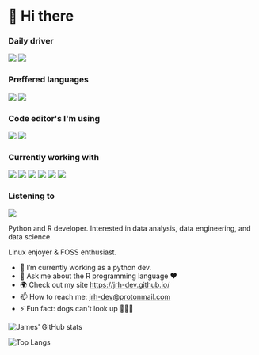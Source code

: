 # 👋 Hi there

### Daily driver

![](https://img.shields.io/badge/-Linux-FCC624?logo=Linux&logoColor=white&style=flat-square)
![](https://img.shields.io/badge/-Ubuntu%20Budgie-E95420?logo=Ubuntu&logoColor=white&style=flat-square)

### Preffered languages
![](https://img.shields.io/badge/-Python-3776AB?logo=Python&logoColor=white&style=flat-square)
![](https://img.shields.io/badge/-R-276DC3?logo=R&logoColor=white&style=flat-square)

### Code editor's I'm using
![](https://img.shields.io/badge/-vscode-007ACC?logo=Visual%20Studio%20Code&logoColor=white&style=flat-square)
![](https://img.shields.io/badge/-RStudio-007ACC?logo=RStudio&logoColor=white&style=flat-square)

### Currently working with
![](https://img.shields.io/badge/-Docker-2496ED?logo=Docker&logoColor=white&style=flat-square)
![](https://img.shields.io/badge/-Kubernetes-0079C1?logo=Kubernetes&logoColor=white&style=flat-square)
![](https://img.shields.io/badge/-PostgreSQL-4169E1?logo=PostgreSQL&logoColor=white&style=flat-square)
![](https://img.shields.io/badge/-Databricks-FF3621?logo=Databricks&logoColor=white&style=flat-square)
![](https://img.shields.io/badge/-Apache%20Spark-0079C1?logo=ApacheSpark&logoColor=white&style=flat-square)
![](https://img.shields.io/badge/-Streamlit-FF4B4B?logo=Streamlit&logoColor=white&style=flat-square)

### Listening to
[![](https://img.shields.io/badge/-Spotify-1DB954?logo=Spotify&logoColor=white&style=flat-square)](https://open.spotify.com/user/31rdtlg222hpvpcnnwphyz5kq43a)

Python and R developer. Interested in data analysis, data engineering, and data science. 

Linux enjoyer & FOSS enthusiast.

- 🔭 I’m currently working as a python dev.
- 💬 Ask me about the R programming language :heart:  
- 🌍 Check out my site <https://jrh-dev.github.io/>
- 📫 How to reach me: jrh-dev@protonmail.com
- ⚡ Fun fact: dogs can't look up :cricket_game::zombie::beer:


![James' GitHub stats](https://github-readme-stats.vercel.app/api?username=jrh-dev&show_icons=true&theme=nord) 

![Top Langs](https://github-readme-stats.vercel.app/api/top-langs/?username=jrh-dev&theme=nord&hide=html,css,scss,javascript,ruby)
